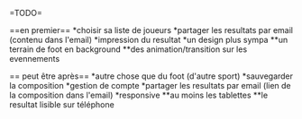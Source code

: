 =TODO=

==en premier==
*choisir sa liste de joueurs
*partager les resultats par email (contenu dans l'email)
*impression du resultat
*un design plus sympa
**un terrain de foot en background
**des animation/transition sur les evennements

== peut être après==
*autre chose que du foot (d'autre sport)
*sauvegarder la composition
*gestion de compte
*partager les resultats par email (lien de  la composition dans l'email)
*responsive
**au moins les tablettes
**le resultat lisible sur téléphone
